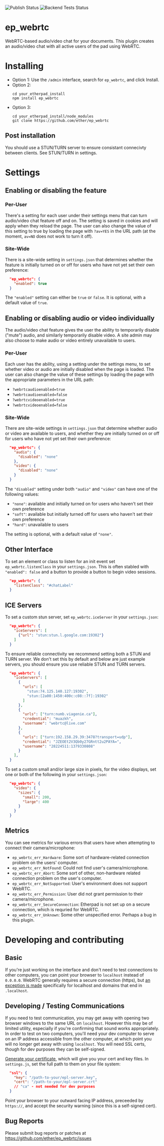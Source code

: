 ![Publish Status](https://github.com/ether/ep_webrtc/workflows/Node.js%20Package/badge.svg) ![Backend Tests Status](https://github.com/ether/ep_webrtc/workflows/Backend%20tests/badge.svg)

ep_webrtc
=========

WebRTC-based audio/video chat for your documents. This plugin creates an
audio/video chat with all active users of the pad using WebRTC.

# Installing

* Option 1: Use the `/admin` interface, search for `ep_webrtc`, and click
  Install.
* Option 2:
  ```shell
  cd your_etherpad_install
  npm install ep_webrtc
  ```
* Option 3:
  ```shell
  cd your_etherpad_install/node_modules
  git clone https://github.com/ether/ep_webrtc
  ```

## Post installation

You should use a STUN/TURN server to ensure consistant connecivty between
clients. See STUN/TURN in settings.

# Settings

## Enabling or disabling the feature

### Per-User

There's a setting for each user under their settings menu that can turn
audio/video chat feature off and on. The setting is saved in cookies and will
apply when they reload the page. The user can also change the value of this
setting to true by loading the page with `?av=YES` in the URL path (at the
moment, `av=NO` does not work to turn it off).

### Site-Wide

There is a site-wide setting in `settings.json` that determines whether the
feature is initially turned on or off for users who have not yet set their own
preference:

```json
  "ep_webrtc": {
    "enabled": true
  }
```

The `"enabled"` setting can either be `true` or `false`. It is optional, with a
default value of `true`.

## Enabling or disabling audio or video individually

The audio/video chat feature gives the user the ability to temporarily disable
("mute") audio, and similarly temporarily disable video. A site admin may also
choose to make audio or video entirely unavailable to users.

### Per-User

Each user has the ability, using a setting under the settings menu, to set
whether video or audio are initially disabled when the page is loaded. The user
can also change the value of these settings by loading the page with the
appropriate parameters in the URL path:

* `?webrtcaudioenabled=true`
* `?webrtcaudioenabled=false`
* `?webrtcvideoenabled=true`
* `?webrtcvideoenabled=false`

### Site-Wide

There are site-wide settings in `settings.json` that determine whether audio or
video are available to users, and whether they are initially turned on or off
for users who have not yet set their own preference:

```json
  "ep_webrtc": {
    "audio": {
      "disabled": "none"
    },
    "video": {
      "disabled": "none"
    }
  }
```

The `"disabled"` setting under both `"audio"` and `"video"` can have one of the
following values:

* `"none"`: available and initially turned on for users who haven't set their
  own preference
* `"soft"`: available but initially turned off for users who haven't set their
  own preference
* `"hard"`: unavailable to users

The setting is optional, with a default value of `"none"`.

## Other Interface

To set an element or class to listen for an init event set
`ep_webrtc.listenClass` in your `settings.json`. This is often stabled with
`"enabled": false` and a button to provide a button to begin video sessions.

```json
  "ep_webrtc": {
    "listenClass": "#chatLabel"
  }
```

## ICE Servers

To set a custom stun server, set `ep_webrtc.iceServer` in your `settings.json`:

```json
  "ep_webrtc": {
    "iceServers": [
      {"url": "stun:stun.l.google.com:19302"}
    ]
  }
```

To ensure reliable connectivity we recommend setting both a STUN and TURN
server. We don't set this by default and below are just example servers, you
should ensure you use reliable STUN and TURN servers.

```json
  "ep_webrtc": {
    "iceServers": [
      {
        "urls": [
          "stun:74.125.140.127:19302",
          "stun:[2a00:1450:400c:c08::7f]:19302"
        ]
      },
      {
        "urls": ["turn:numb.viagenie.ca"],
        "credential": "muazkh",
        "username": "webrtc@live.com"
      },
      {
        "urls": ["turn:192.158.29.39:3478?transport=udp"],
        "credential": "JZEOEt2V3Qb0y27GRntt2u2PAYA=",
        "username": "28224511:1379330808"
      }
    ],
  }
```

To set a custom small and/or large size in pixels, for the video displays, set
one or both of the following in your `settings.json`:

```json
  "ep_webrtc": {
    "video": {
      "sizes": {
        "small": 200,
        "large": 400
      }
    }
  }
```

## Metrics

You can see metrics for various errors that users have when attempting to
connect their camera/microphone:

* `ep_webrtc_err_Hardware`: Some sort of hardware-related connection problem on
  the users' computer.
* `ep_webrtc_err_NotFound`: Could not find user's camera/microphone.
* `ep_webrtc_err_Abort`: Some sort of other, non-hardware related connection
  problem on the user's computer.
* `ep_webrtc_err_NotSupported`: User's environment does not support WebRTC.
* `ep_webrtc_err_Permission`: User did not grant permission to their
  camera/microphone.
* `ep_webrtc_err_SecureConnection`: Etherpad is not set up on a secure
  connection, which is requried for WebRTC.
* `ep_webrtc_err_Unknown`: Some other unspecified error. Perhaps a bug in this
  plugin.

# Developing and contributing

## Basic

If you're just working on the interface and don't need to test connections to
other computers, you can point your browser to `localhost` instead of `0.0.0.0`.
WebRTC generally requires a secure connection (https), but [an exception is
made](https://w3c.github.io/webappsec-secure-contexts/#localhost) specifically
for localhost and domains that end in `.localhost`.

## Developing / Testing Communications

If you need to test communication, you may get away with opening two browser
windows to the same URL on `localhost`. However this may be of limited utility,
especially if you're confirming that sound works appropriately. In order to test
on two computers, you'll need your dev computer to serve on an IP address
accessible from the other computer, at which point you will no longer get away
with using `localhost`. You will need SSL certs, though for dev purposes they
can be self-signed.

[Generate your certificate](https://serverfault.com/a/224127), which will give
you your cert and key files. In `settings.js`, set the full path to them on your
file system:

```json
  "ssl": {
    "key": "/path-to-your/epl-server.key",
    "cert": "/path-to-your/epl-server.crt"
    // "ca" - not needed for dev purposes
  }
```

Point your browser to your outward facing IP address, preceeded by `https://`,
and accept the security warning (since this is a self-signed cert).

## Bug Reports

Please submit bug reports or patches at
https://github.com/ether/ep_webrtc/issues
